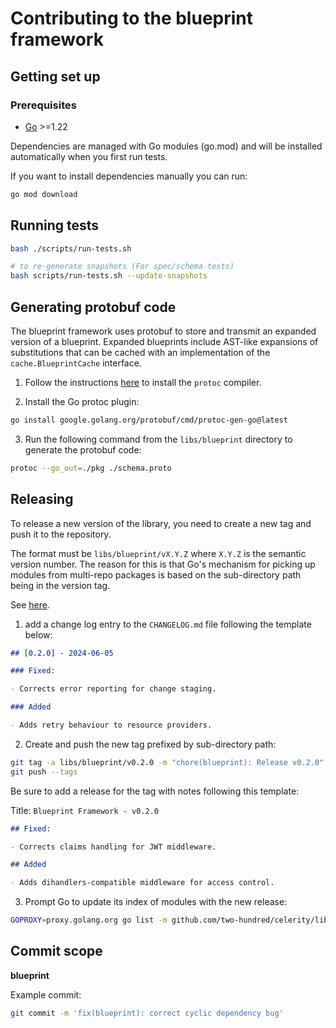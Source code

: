 # Contributing to the blueprint framework

## Getting set up

### Prerequisites

- [Go](https://golang.org/dl/) >=1.22

Dependencies are managed with Go modules (go.mod) and will be installed automatically when you first
run tests.

If you want to install dependencies manually you can run:

```bash
go mod download
```

## Running tests

```bash
bash ./scripts/run-tests.sh

# to re-generate snapshots (For spec/schema tests)
bash scripts/run-tests.sh --update-snapshots
```

## Generating protobuf code

The blueprint framework uses protobuf to store and transmit an expanded version of a blueprint. Expanded blueprints include AST-like expansions of substitutions that can be cached with an implementation of the `cache.BlueprintCache` interface.

1. Follow the instructions [here](https://grpc.io/docs/protoc-installation/#install-using-a-package-manager) to install the `protoc` compiler.

2. Install the Go protoc plugin:

```bash
go install google.golang.org/protobuf/cmd/protoc-gen-go@latest
```

3. Run the following command from the `libs/blueprint` directory to generate the protobuf code:

```bash
protoc --go_out=./pkg ./schema.proto
```

## Releasing

To release a new version of the library, you need to create a new tag and push it to the repository.

The format must be `libs/blueprint/vX.Y.Z` where `X.Y.Z` is the semantic version number.
The reason for this is that Go's mechanism for picking up modules from multi-repo packages is based on the sub-directory path being in the version tag.

See [here](https://go.dev/wiki/Modules#publishing-a-release).

1. add a change log entry to the `CHANGELOG.md` file following the template below:

```markdown
## [0.2.0] - 2024-06-05

### Fixed:

- Corrects error reporting for change staging.

### Added

- Adds retry behaviour to resource providers.
```

2. Create and push the new tag prefixed by sub-directory path:

```bash
git tag -a libs/blueprint/v0.2.0 -m "chore(blueprint): Release v0.2.0"
git push --tags
```

Be sure to add a release for the tag with notes following this template:

Title: `Blueprint Framework - v0.2.0`

```markdown
## Fixed:

- Corrects claims handling for JWT middleware.

## Added

- Adds dihandlers-compatible middleware for access control.
```

3. Prompt Go to update its index of modules with the new release:

```bash
GOPROXY=proxy.golang.org go list -m github.com/two-hundred/celerity/libs/blueprint@v0.2.0
```

## Commit scope

**blueprint**

Example commit:

```bash
git commit -m 'fix(blueprint): correct cyclic dependency bug'
```

